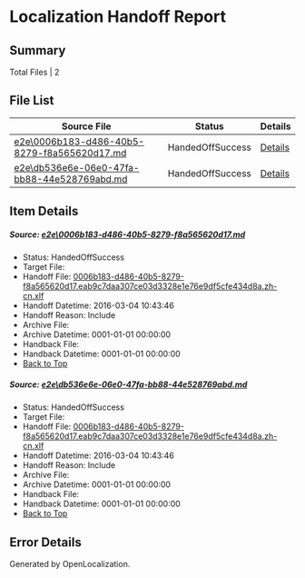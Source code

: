 # <a name='report-top'></a> Localization Handoff Report

## Summary
 Total Files | 2

## File List
 Source File | Status | Details 
 ----------- | ------ | ------- 
 [e2e\0006b183-d486-40b5-8279-f8a565620d17.md](https://github.com/OpenLocalizationTest/oltest/blob/ee138f5a190b0853434bb273be986ad2bbbe8c37/e2e/0006b183-d486-40b5-8279-f8a565620d17.md) | HandedOffSuccess | [Details](#826b1649034a5c58c0807475691f3618582536ed1)
 [e2e\db536e6e-06e0-47fa-bb88-44e528769abd.md](https://github.com/OpenLocalizationTest/oltest/blob/ee138f5a190b0853434bb273be986ad2bbbe8c37/e2e/db536e6e-06e0-47fa-bb88-44e528769abd.md) | HandedOffSuccess | [Details](#826b1649034a5c58c0807475691f3618582536ed3)

## Item Details
##### <a name='826b1649034a5c58c0807475691f3618582536ed1'></a> Source: [e2e\0006b183-d486-40b5-8279-f8a565620d17.md](https://github.com/OpenLocalizationTest/oltest/blob/ee138f5a190b0853434bb273be986ad2bbbe8c37/e2e/0006b183-d486-40b5-8279-f8a565620d17.md)
* Status: HandedOffSuccess
* Target File: 
* Handoff File: [0006b183-d486-40b5-8279-f8a565620d17.eab9c7daa307ce03d3328e1e76e9df5cfe434d8a.zh-cn.xlf](https://github.com/OpenLocalizationTestOrg/olhandoff/blob/016962843e9d6b3a3ab59ec4fe508a063b46625b/ol-handoff/OpenLocalizationTestOrg/oltest.zh-cn/qimu/ht/0006b183-d486-40b5-8279-f8a565620d17.eab9c7daa307ce03d3328e1e76e9df5cfe434d8a.zh-cn.xlf)
* Handoff Datetime: 2016-03-04 10:43:46
* Handoff Reason: Include
* Archive File: 
* Archive Datetime: 0001-01-01 00:00:00
* Handback File: 
* Handback Datetime: 0001-01-01 00:00:00
* [Back to Top](#report-top)

##### <a name='826b1649034a5c58c0807475691f3618582536ed3'></a> Source: [e2e\db536e6e-06e0-47fa-bb88-44e528769abd.md](https://github.com/OpenLocalizationTest/oltest/blob/ee138f5a190b0853434bb273be986ad2bbbe8c37/e2e/db536e6e-06e0-47fa-bb88-44e528769abd.md)
* Status: HandedOffSuccess
* Target File: 
* Handoff File: [0006b183-d486-40b5-8279-f8a565620d17.eab9c7daa307ce03d3328e1e76e9df5cfe434d8a.zh-cn.xlf](https://github.com/OpenLocalizationTestOrg/olhandoff/blob/016962843e9d6b3a3ab59ec4fe508a063b46625b/ol-handoff/OpenLocalizationTestOrg/oltest.zh-cn/qimu/ht/0006b183-d486-40b5-8279-f8a565620d17.eab9c7daa307ce03d3328e1e76e9df5cfe434d8a.zh-cn.xlf)
* Handoff Datetime: 2016-03-04 10:43:46
* Handoff Reason: Include
* Archive File: 
* Archive Datetime: 0001-01-01 00:00:00
* Handback File: 
* Handback Datetime: 0001-01-01 00:00:00
* [Back to Top](#report-top)


## Error Details

Generated by OpenLocalization.
